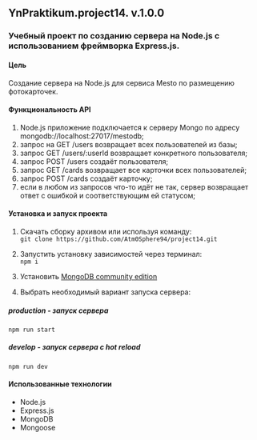 ## YnPraktikum.project14. v.1.0.0
### Учебный проект по созданию сервера на Node.js с использованием фреймворка Express.js.

#### Цель
Создание сервера на Node.js для сервиса Mesto по размещению фотокарточек.

#### Функциональность API

1. Node.js приложение подключается к серверу Mongo по адресу mongodb://localhost:27017/mestodb;
2. запрос на GET /users возвращает всех пользователей из базы;
3. запрос GET /users/:userId возвращает конкретного пользователя;
4. запрос POST /users создаёт пользователя;
5. запрос GET /cards возвращает все карточки всех пользователей;
6. запрос POST /cards создаёт карточку;
7. если в любом из запросов что-то идёт не так, сервер возвращает ответ с ошибкой и соответствующим ей статусом;

#### Установка и запуск проекта
1. Скачать сборку архивом или используя команду:  
```git clone https://github.com/Atm0Sphere94/project14.git```  
2. Запустить установку зависимостей через терминал:  
```npm i```  
3. Установить [MongoDB community edition](https://docs.mongodb.com/manual/administration/install-community/)

4. Выбрать необходимый вариант запуска сервера:  
##### production - запуск сервера  
```npm run start```  
##### develop - запуск сервера с hot reload  
```npm run dev```  

#### Использованные технологии
+ Node.js
+ Express.js
+ MongoDB
+ Mongoose

